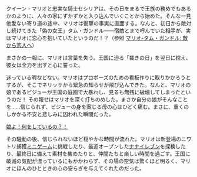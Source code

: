 <!-- title: ラオラ・パンセラ -->
<!-- status: 生存 -->

クイーン・マリオと忠実な騎士セシリアは、その日をまるで王族の務めでもあるかのように、人々の家にずかずかと入り込んでいくことから始めた。そんな一見他愛ない寄り道の途中、マリオは衝撃の事実に直面する。なんと、初日から敵対し続けてきた「偽の女王」タム・ガンドル――宿敵とまで呼んでいた相手が、実はマリオに恋心を抱いていたというのだ！？（参照 [マリオ-タム・ガンドル: 敵から恋人へ](#edge:raora-kronii)）

まさかの一報に、マリオは言葉を失う。王国に迫る「裁きの日」を翌日に控え、彼女は全力を出すと心に誓った。

迷っている暇などない。マリオはプロポーズのための看板作りに取りかかろうとするが、そこでネリッサから緊急の知らせが飛び込んできた。なんと、マリオの娘であるビジューが王国の庭園で大暴れし、見るも無残に破壊してしまったというのだ！ その報せはマリオを深く打ちのめした。まさか自分の娘がそんなことを……信じられず、ビジューの身を案じる母の心はひどく痛む。まさに、重くのしかかる不安と悲しみに囚われた瞬間だった。

[娘よ！何をしているの？！](#embed:https://www.youtube.com/live/Rd0awHHBTiA?si=PEXDAKuD6xxO5Reh&start=4679)

その騒動の後、信じられないほど穏やかな時間が流れた。マリオは新登場のニワトリ捕獲[ミニゲーム](https://www.youtube.com/live/Rd0awHHBTiA?feature=shared&t=6336)に挑戦したり、最近オープンした[ナナイレブン](https://www.youtube.com/live/Rd0awHHBTiA?feature=shared&t=7390)を探検したり、最終日に備えて素材を集めたりと、仲間たちと楽しい時間を過ごす。王国に破滅の気配が漂っているにもかかわらず、その場の空気は驚くほど明るく、マリオにほんのひとときの心の安らぎを与えてくれたのだった。
